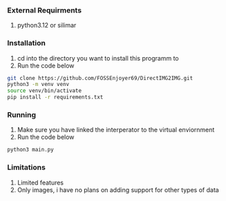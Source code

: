 ### External Requirments
1. python3.12 or silimar

### Installation
1. cd into the directory you want to install this programm to
2. Run the code below
```bash
git clone https://github.com/FOSSEnjoyer69/DirectIMG2IMG.git
python3 -m venv venv
source venv/bin/activate
pip install -r requirements.txt
```
### Running
1. Make sure you have linked the interperator to the virtual enviornment
2. Run the code below
```bash
python3 main.py
```

### Limitations
<ol>
  <li>Limited features</li>
  <li>Only images, i have no plans on adding support for other types of data</li>
</ol>
